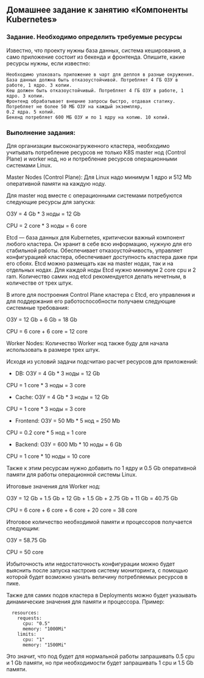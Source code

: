 ## Домашнее задание к занятию «Компоненты Kubernetes»
### Задание. Необходимо определить требуемые ресурсы
Известно, что проекту нужны база данных, система кеширования, а само приложение состоит из бекенда и фронтенда. Опишите, какие ресурсы нужны, если известно:
```
Необходимо упаковать приложение в чарт для деплоя в разные окружения.
База данных должна быть отказоустойчивой. Потребляет 4 ГБ ОЗУ в работе, 1 ядро. 3 копии.
Кеш должен быть отказоустойчивый. Потребляет 4 ГБ ОЗУ в работе, 1 ядро. 3 копии.
Фронтенд обрабатывает внешние запросы быстро, отдавая статику. Потребляет не более 50 МБ ОЗУ на каждый экземпляр,
0.2 ядра. 5 копий.
Бекенд потребляет 600 МБ ОЗУ и по 1 ядру на копию. 10 копий.
```

### Выполнение задания:

Для организации высоконагруженного кластера, необходимо учитывать потребление ресурсов не только K8S master нод (Control Plane) и worker нод, 
но и потребление ресурсов операционными системами Linux.

Master Nodes (Control Plane):
Для Linux надо минимум 1 ядро и 512 Mb оперативной памяти на каждую ноду.

Для master нод вместе с операционными системами потребуются следующие ресурсы для запуска:

ОЗУ = 4 Gb * 3 ноды = 12 Gb

CPU = 2 core * 3 ноды = 6 core

Etcd — база данных для Kubernetes, критически важный компонент любого кластера. Он хранит в себе всю информацию, нужную для его стабильной работы. 
Обеспечивает отказоустойчивость, управляет конфигурацией кластера, обеспечивает доступность кластера даже при его сбоях. Etcd можно размещать как на master нодах, 
так и на отдельных нодах. Для каждой ноды Etcd нужно минимум 2 core cpu и 2 ram. Количество самих нод etcd рекомендуется делать нечетным, в количестве от трех штук.

В итоге для построения Control Plane кластера c Etcd, его управления и для поддержания его работоспособности получаем следующие системные требования:

ОЗУ = 12 Gb + 6 Gb = 18 Gb

CPU = 6 core + 6 core = 12 core

Worker Nodes:
Количество Worker нод также буду для начала использовать в размере трех штук.

Исходя из условий задачи подсчитаю расчет ресурсов для приложений:

- DB:
ОЗУ = 4 Gb * 3 ноды = 12 Gb

CPU = 1 core * 3 ноды = 3 core

- Cache:
ОЗУ = 4 Gb * 3 ноды = 12 Gb

CPU = 1 core * 3 ноды = 3 core

- Frontend:
ОЗУ = 50 Mb * 5 нод = 250 Mb

CPU = 0.2 core * 5 нод = 1 core

- Backend:
ОЗУ = 600 Mb * 10 ноды = 6 Gb

CPU = 1 core * 10 ноды = 10 core

Также к этим ресурсам нужно добавить по 1 ядру и 0.5 Gb оперативной памяти для работы операционной системы Linux.

Итоговые значения для Worker нод:

ОЗУ = 12 Gb + 1.5 Gb + 12 Gb + 1.5 Gb + 2.75 Gb + 11 Gb = 40.75 Gb

CPU = 6 core + 6 core + 6 core + 20 core = 38 core

Итоговое количество необходимой памяти и процессоров получается следующим:

ОЗУ = 58.75 Gb

CPU = 50 core

Избыточность или недостаточность конфигурации можно будет выяснить после запуска настроив систему мониторинга, с помощью которой будет возможно узнать величину потребляемых ресурсов в пике.

Также для самих подов кластера в Deployments можно будет указывать динамические значения для памяти и процессора. Пример:

      resources:
        requests:
          cpu: "0.5"
          memory: "1000Mi"
        limits:
          cpu: "1"
          memory: "1500Mi"
Это значит, что под будет для нормальной работы запрашивать 0.5 cpu и 1 Gb памяти, но при необходимости будет запрашивать 1 cpu и 1.5 Gb памяти.
